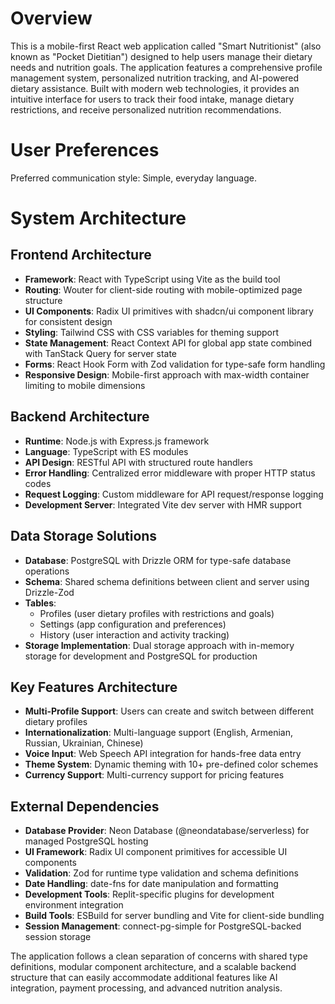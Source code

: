 # Overview

This is a mobile-first React web application called "Smart Nutritionist" (also known as "Pocket Dietitian") designed to help users manage their dietary needs and nutrition goals. The application features a comprehensive profile management system, personalized nutrition tracking, and AI-powered dietary assistance. Built with modern web technologies, it provides an intuitive interface for users to track their food intake, manage dietary restrictions, and receive personalized nutrition recommendations.

# User Preferences

Preferred communication style: Simple, everyday language.

# System Architecture

## Frontend Architecture
- **Framework**: React with TypeScript using Vite as the build tool
- **Routing**: Wouter for client-side routing with mobile-optimized page structure
- **UI Components**: Radix UI primitives with shadcn/ui component library for consistent design
- **Styling**: Tailwind CSS with CSS variables for theming support
- **State Management**: React Context API for global app state combined with TanStack Query for server state
- **Forms**: React Hook Form with Zod validation for type-safe form handling
- **Responsive Design**: Mobile-first approach with max-width container limiting to mobile dimensions

## Backend Architecture
- **Runtime**: Node.js with Express.js framework
- **Language**: TypeScript with ES modules
- **API Design**: RESTful API with structured route handlers
- **Error Handling**: Centralized error middleware with proper HTTP status codes
- **Request Logging**: Custom middleware for API request/response logging
- **Development Server**: Integrated Vite dev server with HMR support

## Data Storage Solutions
- **Database**: PostgreSQL with Drizzle ORM for type-safe database operations
- **Schema**: Shared schema definitions between client and server using Drizzle-Zod
- **Tables**: 
  - Profiles (user dietary profiles with restrictions and goals)
  - Settings (app configuration and preferences)
  - History (user interaction and activity tracking)
- **Storage Implementation**: Dual storage approach with in-memory storage for development and PostgreSQL for production

## Key Features Architecture
- **Multi-Profile Support**: Users can create and switch between different dietary profiles
- **Internationalization**: Multi-language support (English, Armenian, Russian, Ukrainian, Chinese)
- **Voice Input**: Web Speech API integration for hands-free data entry
- **Theme System**: Dynamic theming with 10+ pre-defined color schemes
- **Currency Support**: Multi-currency support for pricing features

## External Dependencies

- **Database Provider**: Neon Database (@neondatabase/serverless) for managed PostgreSQL hosting
- **UI Framework**: Radix UI component primitives for accessible UI components
- **Validation**: Zod for runtime type validation and schema definitions
- **Date Handling**: date-fns for date manipulation and formatting
- **Development Tools**: Replit-specific plugins for development environment integration
- **Build Tools**: ESBuild for server bundling and Vite for client-side bundling
- **Session Management**: connect-pg-simple for PostgreSQL-backed session storage

The application follows a clean separation of concerns with shared type definitions, modular component architecture, and a scalable backend structure that can easily accommodate additional features like AI integration, payment processing, and advanced nutrition analysis.